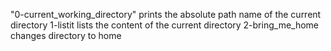 "0-current_working_directory" prints the absolute path name of the current directory
1-listit lists the content of the current directory
2-bring_me_home changes directory to home
